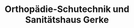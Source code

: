 ---
title: "Orthopädie-Schutechnik und Sanitätshaus Gerke"
url: /berlin/orthopaedie-schutechnik-und-sanitaetshaus-gerke/
shop: Sanitätshaus
---